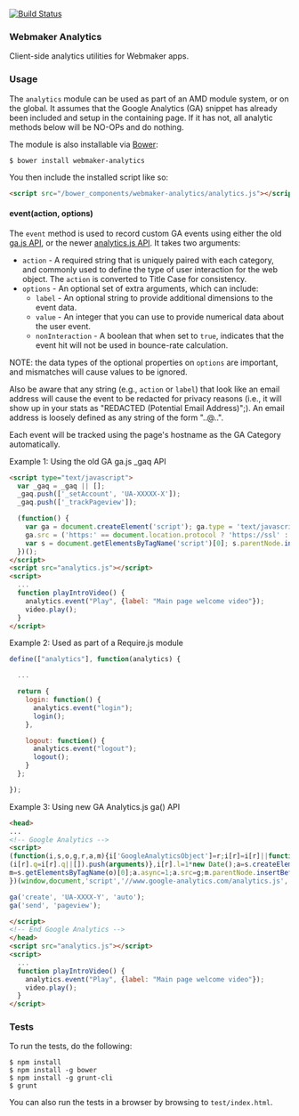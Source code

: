 [![Build Status](https://travis-ci.org/mozilla/webmaker-analytics.png)](https://travis-ci.org/mozilla/webmaker-analytics)

### Webmaker Analytics

Client-side analytics utilities for Webmaker apps.

### Usage

The `analytics` module can be used as part of an AMD module system, or on the global.
It assumes that the Google Analytics (GA) snippet has already been included and setup
in the containing page. If it has not, all analytic methods below will be NO-OPs and
do nothing.

The module is also installable via [Bower](http://bower.io/):

```
$ bower install webmaker-analytics
```

You then include the installed script like so:

```html
<script src="/bower_components/webmaker-analytics/analytics.js"></script>
```

#### event(action, options)

The `event` method is used to record custom GA events using either the old [ga.js API](https://developers.google.com/analytics/devguides/collection/gajs/eventTrackerGuide), or the newer [analytics.js API](https://developers.google.com/analytics/devguides/collection/analyticsjs/events#overview).  It takes two arguments:
* `action` - A required string that is uniquely paired with each category, and commonly used
to define the type of user interaction for the web object. The `action` is converted
to Title Case for consistency.
* `options` - An optional set of extra arguments, which can include:
  * `label` - An optional string to provide additional dimensions to the event data.
  * `value` - An integer that you can use to provide numerical data about the user event.
  * `nonInteraction` - A boolean that when set to `true`, indicates that the event hit will
not be used in bounce-rate calculation.

NOTE: the data types of the optional properties on `options` are important, and mismatches
will cause values to be ignored.

Also be aware that any string (e.g., `action` or `label`) that look like an email address
will cause the event to be redacted for privacy reasons (i.e., it will show up in your stats
as "REDACTED (Potential Email Address)";). An email address is loosely defined as any string
of the form "..@..".

Each event will be tracked using the page's hostname as the GA Category automatically.

Example 1: Using the old GA ga.js _gaq API

```html
<script type="text/javascript">
  var _gaq = _gaq || [];
  _gaq.push(['_setAccount', 'UA-XXXXX-X']);
  _gaq.push(['_trackPageview']);

  (function() {
    var ga = document.createElement('script'); ga.type = 'text/javascript'; ga.async = true;
    ga.src = ('https:' == document.location.protocol ? 'https://ssl' : 'http://www') + '.google-analytics.com/ga.js';
    var s = document.getElementsByTagName('script')[0]; s.parentNode.insertBefore(ga, s);
  })();
</script>
<script src="analytics.js"></script>
<script>
  ...
  function playIntroVideo() {
    analytics.event("Play", {label: "Main page welcome video"});
    video.play();
  }
</script>
```

Example 2: Used as part of a Require.js module

```javascript
define(["analytics"], function(analytics) {

  ...

  return {
    login: function() {
      analytics.event("login");
      login();
    },

    logout: function() {
      analytics.event("logout");
      logout();
    }
  };

});
```

Example 3: Using new GA Analytics.js ga() API

```html
<head>
...
<!-- Google Analytics -->
<script>
(function(i,s,o,g,r,a,m){i['GoogleAnalyticsObject']=r;i[r]=i[r]||function(){
(i[r].q=i[r].q||[]).push(arguments)},i[r].l=1*new Date();a=s.createElement(o),
m=s.getElementsByTagName(o)[0];a.async=1;a.src=g;m.parentNode.insertBefore(a,m)
})(window,document,'script','//www.google-analytics.com/analytics.js','ga');

ga('create', 'UA-XXXX-Y', 'auto');
ga('send', 'pageview');

</script>
<!-- End Google Analytics -->
</head>
<script src="analytics.js"></script>
<script>
  ...
  function playIntroVideo() {
    analytics.event("Play", {label: "Main page welcome video"});
    video.play();
  }
</script>
```

### Tests

To run the tests, do the following:

```
$ npm install
$ npm install -g bower
$ npm install -g grunt-cli
$ grunt
```

You can also run the tests in a browser by browsing to `test/index.html`.
